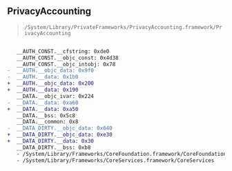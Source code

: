## PrivacyAccounting

> `/System/Library/PrivateFrameworks/PrivacyAccounting.framework/PrivacyAccounting`

```diff

   __AUTH_CONST.__cfstring: 0xde0
   __AUTH_CONST.__objc_const: 0x4d38
   __AUTH_CONST.__objc_intobj: 0x78
-  __AUTH.__objc_data: 0x9f0
-  __AUTH.__data: 0x1b0
+  __AUTH.__objc_data: 0x200
+  __AUTH.__data: 0x190
   __DATA.__objc_ivar: 0x224
-  __DATA.__data: 0xa60
+  __DATA.__data: 0xa50
   __DATA.__bss: 0x5c8
   __DATA.__common: 0x8
-  __DATA_DIRTY.__objc_data: 0x640
+  __DATA_DIRTY.__objc_data: 0xe30
+  __DATA_DIRTY.__data: 0x30
   __DATA_DIRTY.__bss: 0xb8
   - /System/Library/Frameworks/CoreFoundation.framework/CoreFoundation
   - /System/Library/Frameworks/CoreServices.framework/CoreServices

```
